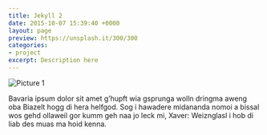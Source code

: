 ```yaml
---
title: Jekyll 2
date: 2015-10-07 15:39:40 +0000
layout: page
preview: https://unsplash.it/300/300
categories:
- project
excerpt: Description here
---
```


![Picture 1](https://unsplash.it/800/600)

Bavaria ipsum dolor sit amet g’hupft wia gsprunga wolln dringma aweng oba Biazelt hogg di hera helfgod. Sog i hawadere midananda nomoi a bissal wos gehd ollaweil gor kumm geh naa jo leck mi, Xaver: Weiznglasl i hob di liab des muas ma hoid kenna.
